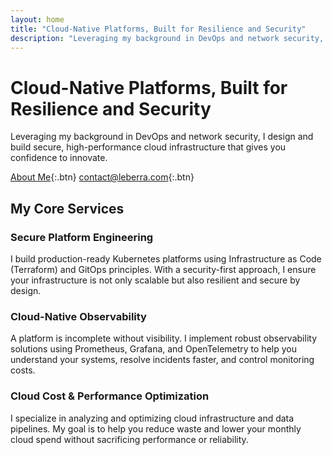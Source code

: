 ```yaml
---
layout: home
title: "Cloud-Native Platforms, Built for Resilience and Security"
description: "Leveraging my background in DevOps and network security, I design and build secure, high-performance cloud infrastructure that gives you confidence to innovate."
---
```


# Cloud-Native Platforms, Built for **Resilience** and **Security**

Leveraging my background in DevOps and network security, I design and build secure, high-performance cloud infrastructure that gives you confidence to innovate.

[About Me](/about){:.btn} [contact@leberra.com](mailto:contact@leberra.com){:.btn}

## My Core Services

### Secure Platform Engineering
I build production-ready Kubernetes platforms using Infrastructure as Code (Terraform) and GitOps principles. With a security-first approach, I ensure your infrastructure is not only scalable but also resilient and secure by design.

### Cloud-Native Observability  
A platform is incomplete without visibility. I implement robust observability solutions using Prometheus, Grafana, and OpenTelemetry to help you understand your systems, resolve incidents faster, and control monitoring costs.

### Cloud Cost & Performance Optimization
I specialize in analyzing and optimizing cloud infrastructure and data pipelines. My goal is to help you reduce waste and lower your monthly cloud spend without sacrificing performance or reliability.
